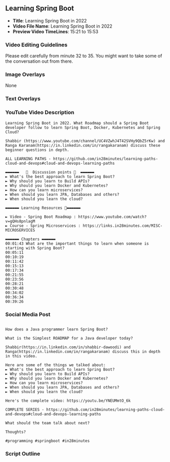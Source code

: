 ##  Learning Spring Boot

- **Title**: Learning Spring Boot in 2022
- **Video File Name**: Learning Spring Boot in 2022
- **Preview Video TimeLines**: 15:21 to 15:53

### Video Editing Guidelines

Please edit carefully from minute 32 to 35. You might want to take some of the conversation out from there.

### Image Overlays

None

### Text Overlays


### YouTube Video Description

```
Learning Spring Boot in 2022. What Roadmap should a Spring Boot developer follow to learn Spring Boot, Docker, Kubernetes and Spring Cloud?

Shabbir (https://www.youtube.com/channel/UC4VZwhJ4T42SVHy9QbZ5rKw) and Ranga Karanam(https://in.linkedin.com/in/rangakaranam) discuss these beginner questions in depth.

ALL LEARNING PATHS - https://github.com/in28minutes/learning-paths-cloud-and-devops#cloud-and-devops-learning-paths

▬▬▬▬▬▬   💎  Discussion points 💎  ▬▬▬▬▬▬ 
► What's the best approach to learn Spring Boot?
► Why should you learn to Build APIs?
► Why should you learn Docker and Kubernetes?
► How can you learn microservices?
► When should you learn JPA, Databases and others?
► When should you learn the cloud?

▬▬▬▬▬▬ Learning Resources 🔗▬▬▬▬▬▬ 

► Video - Spring Boot Roadmap : https://www.youtube.com/watch?v=gQHs8pnlagM
► Course - Spring Microservices : https://links.in28minutes.com/MISC-MICROSERVICES

▬▬▬▬▬▬ Chapters ▬▬▬▬▬▬ 
00:01:43 What are the important things to learn when someone is starting with Spring Boot?
00:05:11
00:10:19
00:11:42
00:15:13
00:17:34
00:21:55
00:23:56
00:28:21
00:30:48
00:34:02
00:36:34
00:39:26

```

### Social Media Post

```

How does a Java programmer learn Spring Boot?

What is the Simplest ROADMAP for a Java developer today?

Shabbir(https://in.linkedin.com/in/shabbir-dawoodi) and Ranga(https://in.linkedin.com/in/rangakaranam) discuss this in depth in this video.

Here are some of the things we talked about:
► What's the best approach to learn Spring Boot?
► Why should you learn to Build APIs?
► Why should you learn Docker and Kubernetes?
► How can you learn microservices?
► When should you learn JPA, Databases and others?
► When should you learn the cloud?

Here's the complete video: https://youtu.be/YNEUMmtO_6k

COMPLETE SERIES - https://github.com/in28minutes/learning-paths-cloud-and-devops#cloud-and-devops-learning-paths

What should the team talk about next? 

Thoughts?

#programming #springboot #in28minutes
```


### Script Outline

```
```